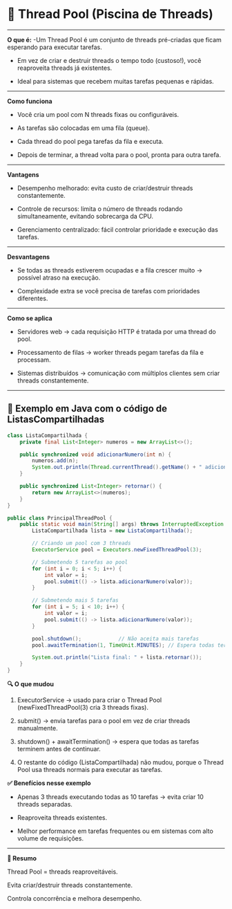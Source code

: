# 🚿 Thread Pool (Piscina de Threads)

---

**O que é:** 
-Um Thread Pool é um conjunto de threads pré-criadas que ficam esperando para executar tarefas.

- Em vez de criar e destruir threads o tempo todo (custoso!), você reaproveita threads já existentes.

- Ideal para sistemas que recebem muitas tarefas pequenas e rápidas.

---

**Como funciona**

- Você cria um pool com N threads fixas ou configuráveis.

- As tarefas são colocadas em uma fila (queue).

- Cada thread do pool pega tarefas da fila e executa.

- Depois de terminar, a thread volta para o pool, pronta para outra tarefa.

---

**Vantagens**

- Desempenho melhorado: evita custo de criar/destruir threads constantemente.

- Controle de recursos: limita o número de threads rodando simultaneamente, evitando sobrecarga da CPU.

- Gerenciamento centralizado: fácil controlar prioridade e execução das tarefas.

---

**Desvantagens**

- Se todas as threads estiverem ocupadas e a fila crescer muito → possível atraso na execução.

- Complexidade extra se você precisa de tarefas com prioridades diferentes.

---
**Como se aplica**

- Servidores web → cada requisição HTTP é tratada por uma thread do pool.

- Processamento de filas → worker threads pegam tarefas da fila e processam.

- Sistemas distribuídos → comunicação com múltiplos clientes sem criar threads constantemente.

---
## 🔹 Exemplo em **Java** com o código de ListasCompartilhadas
```java
class ListaCompartilhada {
    private final List<Integer> numeros = new ArrayList<>();

    public synchronized void adicionarNumero(int n) {
        numeros.add(n);
        System.out.println(Thread.currentThread().getName() + " adicionou: " + n);
    }

    public synchronized List<Integer> retornar() {
        return new ArrayList<>(numeros);
    }
}

public class PrincipalThreadPool {
    public static void main(String[] args) throws InterruptedException {
        ListaCompartilhada lista = new ListaCompartilhada();

        // Criando um pool com 3 threads
        ExecutorService pool = Executors.newFixedThreadPool(3);

        // Submetendo 5 tarefas ao pool
        for (int i = 0; i < 5; i++) {
            int valor = i;
            pool.submit(() -> lista.adicionarNumero(valor));
        }

        // Submetendo mais 5 tarefas
        for (int i = 5; i < 10; i++) {
            int valor = i;
            pool.submit(() -> lista.adicionarNumero(valor));
        }

        pool.shutdown();            // Não aceita mais tarefas
        pool.awaitTermination(1, TimeUnit.MINUTES); // Espera todas terminarem

        System.out.println("Lista final: " + lista.retornar());
    }
}

```

**🔍 O que mudou**

1. ExecutorService → usado para criar o Thread Pool (newFixedThreadPool(3) cria 3 threads fixas).

2. submit() → envia tarefas para o pool em vez de criar threads manualmente.

3. shutdown() + awaitTermination() → espera que todas as tarefas terminem antes de continuar.

4. O restante do código (ListaCompartilhada) não mudou, porque o Thread Pool usa threads normais para executar as tarefas.

**✅ Benefícios nesse exemplo**

- Apenas 3 threads executando todas as 10 tarefas → evita criar 10 threads separadas.

- Reaproveita threads existentes.

- Melhor performance em tarefas frequentes ou em sistemas com alto volume de requisições.
---

**📌 Resumo**

Thread Pool = threads reaproveitáveis.

Evita criar/destruir threads constantemente.

Controla concorrência e melhora desempenho.

